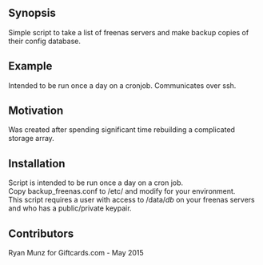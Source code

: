 ## Synopsis  
  
Simple script to take a list of freenas servers and make backup copies of their config database.  
  
## Example  
  
Intended to be run once a day on a cronjob. Communicates over ssh.  
  
## Motivation  
  
Was created after spending significant time rebuilding a complicated storage array.  
  
## Installation  
  
Script is intended to be run once a day on a cron job.  
Copy backup_freenas.conf to /etc/ and modify for your environment.  
This script requires a user with access to /data/*db* on your freenas servers and who has a public/private keypair.  
  
## Contributors  
  
Ryan Munz for Giftcards.com - May 2015  
